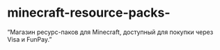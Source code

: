 # minecraft-resource-packs-
“Магазин ресурс-паков для Minecraft, доступный для покупки через Visa и FunPay.”

